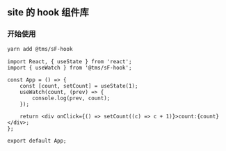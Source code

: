 ## site 的 hook 组件库

### 开始使用

```bash
yarn add @tms/sF-hook
```

```tsx | pure
import React, { useState } from 'react';
import { useWatch } from '@tms/sF-hook';

const App = () => {
    const [count, setCount] = useState(1);
    useWatch(count, (prev) => {
        console.log(prev, count);
    });

    return <div onClick={() => setCount((c) => c + 1)}>count:{count}</div>;
};

export default App;
```
